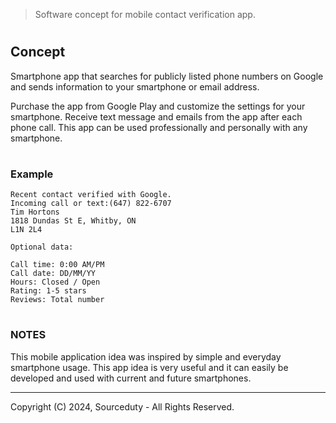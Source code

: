 > Software concept for mobile contact verification app. 

#
## Concept

Smartphone app that searches for publicly listed phone numbers on Google and sends information to your smartphone or email address.

Purchase the app from Google Play and customize the settings for your smartphone. Receive text message and emails from the app after each phone call. This app can be used professionally and personally with any smartphone.

#
### Example

```
Recent contact verified with Google.
Incoming call or text:(647) 822-6707
Tim Hortons
1818 Dundas St E, Whitby, ON
L1N 2L4

Optional data:

Call time: 0:00 AM/PM
Call date: DD/MM/YY
Hours: Closed / Open
Rating: 1-5 stars
Reviews: Total number
```

#
### NOTES

This mobile application idea was inspired by simple and everyday smartphone usage. This app idea is very useful and it can easily be developed and used with current and future smartphones.

***
Copyright (C) 2024, Sourceduty - All Rights Reserved.
